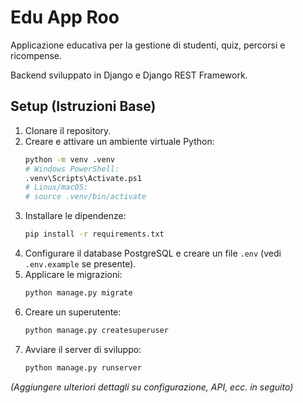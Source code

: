 # Edu App Roo

Applicazione educativa per la gestione di studenti, quiz, percorsi e ricompense.

Backend sviluppato in Django e Django REST Framework.

## Setup (Istruzioni Base)

1.  Clonare il repository.
2.  Creare e attivare un ambiente virtuale Python:
    ```bash
    python -m venv .venv
    # Windows PowerShell:
    .venv\Scripts\Activate.ps1
    # Linux/macOS:
    # source .venv/bin/activate
    ```
3.  Installare le dipendenze:
    ```bash
    pip install -r requirements.txt
    ```
4.  Configurare il database PostgreSQL e creare un file `.env` (vedi `.env.example` se presente).
5.  Applicare le migrazioni:
    ```bash
    python manage.py migrate
    ```
6.  Creare un superutente:
    ```bash
    python manage.py createsuperuser
    ```
7.  Avviare il server di sviluppo:
    ```bash
    python manage.py runserver
    ```

*(Aggiungere ulteriori dettagli su configurazione, API, ecc. in seguito)*